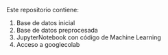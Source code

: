 Este repositorio contiene:
1. Base de datos inicial
2. Base de datos preprocesada 
3. JupyterNotebook con código de Machine Learning
4. Acceso a googlecolab
